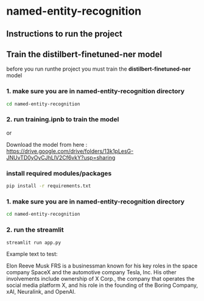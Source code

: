 # named-entity-recognition

## Instructions to run the project


## Train the **distilbert-finetuned-ner** model 
before you run runthe project you must train the **distilbert-finetuned-ner** model  

### 1. make sure you are in **named-entity-recognition** directory 


```bash
cd named-entity-recognition
```

### 2. run **training.ipnb** to train the model

or

Download the model from here : https://drive.google.com/drive/folders/13k1pLesG-JNUvTD0yOyCJhLlV2Cf6vkY?usp=sharing



### install required modules/packages

```bash
pip install -r requirements.txt
```

### 1. make sure you are in **named-entity-recognition** directory 


```bash
cd named-entity-recognition
```

### 2. run the streamlit

```bash
streamlit run app.py
```



Example text to test:

Elon Reeve Musk FRS is a businessman known for his key roles in the space company SpaceX and the automotive company Tesla, Inc. His other involvements include ownership of X Corp., the company that operates the social media platform X, and his role in the founding of the Boring Company, xAI, Neuralink, and OpenAI.